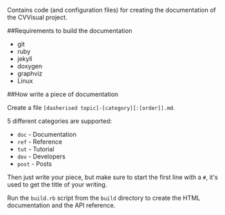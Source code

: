 Contains code (and configuration files) for creating the documentation of the CVVisual project.

##Requirements to build the documentation

  - git
  - ruby
  - jekyll
  - doxygen
  - graphviz
  - Linux

##How write a piece of documentation

Create a file `[dasherised topic]-[category][:[order]].md`.

5 different categories are supported:

- `doc` - Documentation 
- `ref` - Reference
- `tut` - Tutorial
- `dev` - Developers
- `post` - Posts

Then just write your piece, but make sure to start the first line with a `#`, it's used to get the title of your writing.

Run the `build.rb` script from the `build` directory to create the HTML documentation and the API reference.
